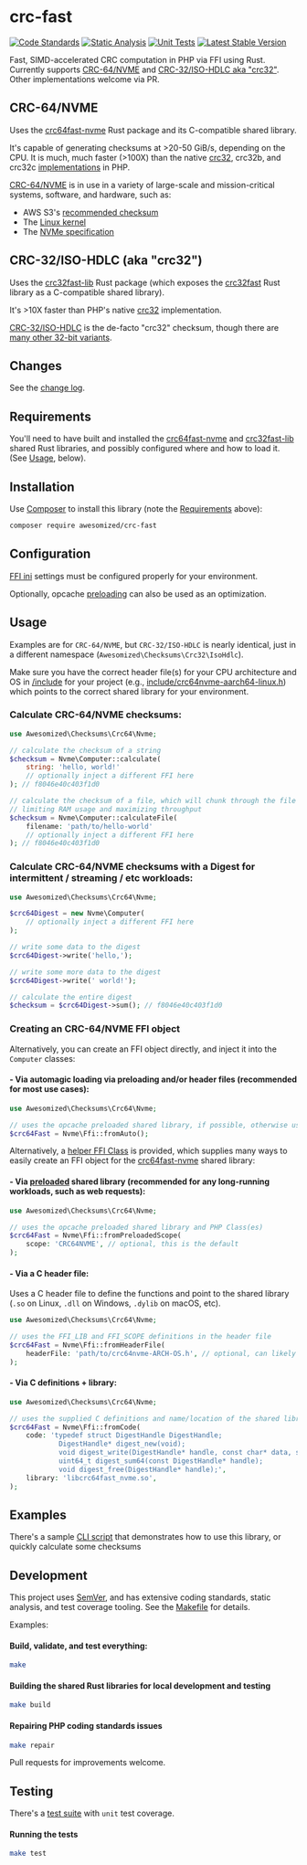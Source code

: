 # crc-fast
[![Code Standards](https://github.com/awesomized/crc-fast-php/actions/workflows/code-standards.yml/badge.svg?branch=main)](https://github.com/awesomized/crc-fast-php/actions/workflows/code-standards.yml)
[![Static Analysis](https://github.com/awesomized/crc-fast-php/actions/workflows/static-analysis.yml/badge.svg?branch=main)](https://github.com/awesomized/crc-fast-php/actions/workflows/static-analysis.yml)
[![Unit Tests](https://github.com/awesomized/crc-fast-php/actions/workflows/unit-tests.yml/badge.svg?branch=main)](https://github.com/awesomized/crc-fast-php/actions/workflows/unit-tests.yml)
[![Latest Stable Version](https://img.shields.io/packagist/v/awesomized/crc-fast)](https://packagist.org/packages/awesomized/crc-fast)

Fast, SIMD-accelerated CRC computation in PHP via FFI using Rust. Currently supports [CRC-64/NVME](https://reveng.sourceforge.io/crc-catalogue/all.htm#crc.cat.crc-64-nvme) and [CRC-32/ISO-HDLC aka "crc32"](https://reveng.sourceforge.io/crc-catalogue/all.htm#crc.cat.crc-32-iso-hdlc). Other implementations welcome via PR.

## CRC-64/NVME 
Uses the [crc64fast-nvme](https://github.com/awesomized/crc64fast-nvme) Rust package and its C-compatible shared library.

It's capable of generating checksums at >20-50 GiB/s, depending on the CPU. It is much, much faster (>100X) than the native [crc32](https://www.php.net/manual/en/function.crc32.php), crc32b, and crc32c [implementations](https://www.php.net/manual/en/function.hash-algos.php) in PHP.

[CRC-64/NVME](https://reveng.sourceforge.io/crc-catalogue/all.htm#crc.cat.crc-64-nvme) is in use in a variety of large-scale and mission-critical systems, software, and hardware, such as:
- AWS S3's [recommended checksum](https://docs.aws.amazon.com/AmazonS3/latest/userguide/checking-object-integrity.html)
- The [Linux kernel](https://github.com/torvalds/linux/blob/786c8248dbd33a5a7a07f7c6e55a7bfc68d2ca48/lib/crc64.c#L66-L73)
- The [NVMe specification](https://nvmexpress.org/wp-content/uploads/NVM-Express-NVM-Command-Set-Specification-1.0d-2023.12.28-Ratified.pdf)

## CRC-32/ISO-HDLC (aka "crc32")
Uses the [crc32fast-lib](https://github.com/awesomized/crc32fast-lib-rust) Rust package (which exposes the [crc32fast](https://github.com/srijs/rust-crc32fast) Rust library as a C-compatible shared library).

It's >10X faster than PHP's native [crc32](https://www.php.net/manual/en/function.crc32.php) implementation.

[CRC-32/ISO-HDLC](https://reveng.sourceforge.io/crc-catalogue/all.htm#crc.cat.crc-32-iso-hdlc) is the de-facto "crc32" checksum, though there are [many other 32-bit variants](https://reveng.sourceforge.io/crc-catalogue/all.htm#crc.cat-bits.32).

## Changes

See the [change log](CHANGELOG.md).

## Requirements

You'll need to have built and installed the [crc64fast-nvme](https://github.com/awesomized/crc64fast-nvme) and [crc32fast-lib](https://github.com/awesomized/crc32fast-lib-rust) shared Rust libraries, and possibly configured where and how to load it. (See [Usage](#Usage), below).

## Installation

Use [Composer](https://getcomposer.org) to install this library (note the [Requirements](#Requirements) above):

```bash
composer require awesomized/crc-fast
```

## Configuration
[FFI ini](https://www.php.net/manual/en/ffi.configuration.php) settings must be configured properly for your environment.

Optionally, opcache [preloading](https://www.php.net/manual/en/ffi.examples-complete.php) can also be used as an optimization.

## Usage

Examples are for `CRC-64/NVME`, but `CRC-32/ISO-HDLC` is nearly identical, just in a different namespace (`Awesomized\Checksums\Crc32\IsoHdlc`).

Make sure you have the correct header file(s) for your CPU architecture and OS in [/include](include) for your project (e.g., [include/crc64nvme-aarch64-linux.h](include/crc64nvme-aarch64-linux.h)) which points to the correct shared library for your environment.

### Calculate CRC-64/NVME checksums:

```php
use Awesomized\Checksums\Crc64\Nvme;

// calculate the checksum of a string
$checksum = Nvme\Computer::calculate(
    string: 'hello, world!'
    // optionally inject a different FFI here
); // f8046e40c403f1d0

// calculate the checksum of a file, which will chunk through the file optimally,
// limiting RAM usage and maximizing throughput
$checksum = Nvme\Computer::calculateFile(
    filename: 'path/to/hello-world'
    // optionally inject a different FFI here
); // f8046e40c403f1d0
```

### Calculate CRC-64/NVME checksums with a Digest for intermittent / streaming / etc workloads:

```php
use Awesomized\Checksums\Crc64\Nvme;

$crc64Digest = new Nvme\Computer(
    // optionally inject a different FFI here
);

// write some data to the digest
$crc64Digest->write('hello,');

// write some more data to the digest
$crc64Digest->write(' world!');

// calculate the entire digest
$checksum = $crc64Digest->sum(); // f8046e40c403f1d0
```

### Creating an CRC-64/NVME FFI object 

Alternatively, you can create an FFI object directly, and inject it into the `Computer` classes:

#### - Via automagic loading via preloading and/or header files (recommended for most use cases):

```php
use Awesomized\Checksums\Crc64\Nvme;

// uses the opcache preloaded shared library, if possible, otherwise uses the header file
$crc64Fast = Nvme\Ffi::fromAuto();
```

Alternatively, a [helper FFI Class](src/Ffi.php) is provided, which supplies many ways to easily create an FFI object for the [crc64fast-nvme](https://github.com/awesomized/crc64fast-nvme) shared library:

#### - Via [preloaded](https://www.php.net/manual/en/ffi.examples-complete.php) shared library (recommended for any long-running workloads, such as web requests):

```php
use Awesomized\Checksums\Crc64\Nvme;

// uses the opcache preloaded shared library and PHP Class(es)
$crc64Fast = Nvme\Ffi::fromPreloadedScope(
    scope: 'CRC64NVME', // optional, this is the default
);
```

#### - Via a C header file:
Uses a C header file to define the functions and point to the shared library (`.so` on Linux, `.dll` on Windows, `.dylib` on macOS, etc).

```php
use Awesomized\Checksums\Crc64\Nvme;

// uses the FFI_LIB and FFI_SCOPE definitions in the header file
$crc64Fast = Nvme\Ffi::fromHeaderFile(
    headerFile: 'path/to/crc64nvme-ARCH-OS.h', // optional, can likely be inferred from the OS
);
```

#### - Via C definitions + library:

```php
use Awesomized\Checksums\Crc64\Nvme;

// uses the supplied C definitions and name/location of the shared library
$crc64Fast = Nvme\Ffi::fromCode(
    code: 'typedef struct DigestHandle DigestHandle;
            DigestHandle* digest_new(void);
            void digest_write(DigestHandle* handle, const char* data, size_t len);
            uint64_t digest_sum64(const DigestHandle* handle);
            void digest_free(DigestHandle* handle);',
    library: 'libcrc64fast_nvme.so',
);
```


## Examples

There's a sample [CLI script](cli/calculate.php) that demonstrates how to use this library, or quickly calculate some checksums

## Development

This project uses [SemVer](https://semver.org), and has extensive coding standards, static analysis, and test coverage tooling. See the [Makefile](Makefile) for details.

Examples:

#### Build, validate, and test everything:
```bash
make
```

#### Building the shared Rust libraries for local development and testing
```bash
make build
```

#### Repairing PHP coding standards issues
```bash
make repair
```

Pull requests for improvements welcome.

## Testing

There's a [test suite](tests/) with `unit` test coverage.

#### Running the tests

```bash
make test
```
